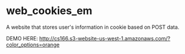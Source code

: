 # web_cookies_em
A website that stores user's information in cookie based on POST data. 

DEMO HERE:
http://cs166.s3-website-us-west-1.amazonaws.com/?color_options=orange
